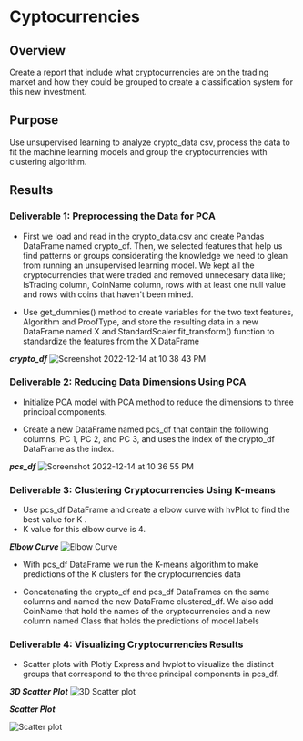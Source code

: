 # Cyptocurrencies

## Overview 
Create a report that include what cryptocurrencies are on the trading market and how they could be grouped to create a classification system for this new investment.

## Purpose
Use unsupervised learning to analyze crypto_data csv,  process the data to fit the machine learning models and group the cryptocurrencies with clustering algorithm. 

## Results

### Deliverable 1: Preprocessing the Data for PCA

- First we load and read in the crypto_data.csv and create Pandas DataFrame named crypto_df. Then, we  selected features that help us find patterns or groups considerating the knowledge we need to glean from running an unsupervised learning model. We kept all the cryptocurrencies that were traded and removed unnecesary data like; IsTrading column, CoinName column, rows with at least one null value and rows with coins that haven't been mined. 

- Use get_dummies() method to create variables for the two text features, Algorithm and ProofType, and store the resulting data in a new DataFrame named X and StandardScaler fit_transform() function to standardize the features from the X DataFrame

***crypto_df***
![Screenshot 2022-12-14 at 10 38 43 PM](https://user-images.githubusercontent.com/110786136/207773906-854af1ca-b01b-419c-8030-f77ef108ce77.png)

### Deliverable 2: Reducing Data Dimensions Using PCA

- Initialize PCA model with PCA method to reduce the dimensions to three principal components.

- Create a new DataFrame named pcs_df that contain the following columns, PC 1, PC 2, and PC 3, and uses the index of the crypto_df DataFrame as the index.

***pcs_df***
![Screenshot 2022-12-14 at 10 36 55 PM](https://user-images.githubusercontent.com/110786136/207773665-ec307167-5dec-496a-8bcc-4f9102698dfc.png)

### Deliverable 3: Clustering Cryptocurrencies Using K-means

- Use pcs_df DataFrame and create a elbow curve with hvPlot to find the best value for K .
- K value for this elbow curve is 4.

***Elbow Curve***
![Elbow Curve](https://user-images.githubusercontent.com/110786136/207769652-b5eaea16-bc76-4645-9477-f374a6a59c86.png)

- With pcs_df DataFrame we run the K-means algorithm to make predictions of the K clusters for the cryptocurrencies data

- Concatenating the crypto_df and pcs_df DataFrames on the same columns and named the new DataFrame clustered_df. We also add CoinName that hold the names of the cryptocurrencies and a new column named Class that holds the predictions of model.labels

### Deliverable 4: Visualizing Cryptocurrencies Results

- Scatter plots with Plotly Express and hvplot to visualize the distinct groups that correspond to the three principal components in pcs_df.

***3D Scatter Plot***
![3D Scatter plot](https://user-images.githubusercontent.com/110786136/207770563-a4e3f207-78e5-407f-88f6-ed8a30b5b5d3.png)

***Scatter Plot***

![Scatter plot](https://user-images.githubusercontent.com/110786136/207770579-b37a7a8d-8d8b-4d33-b778-10b1695ec352.png)
